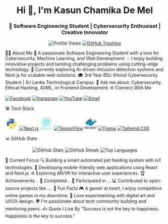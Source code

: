 <h1 align="center">Hi 👋, I'm Kasun Chamika De Mel</h1> <h3 align="center">🚀 Software Engineering Student | Cybersecurity Enthusiast | Creative Innovator</h3> <p align="center"> <img src="https://komarev.com/ghpvc/?username=kasunchamikademel&label=Profile%20views&color=0e75b6&style=flat" alt="Profile Views" /> <a href="https://github.com/ryo-ma/github-profile-trophy"> <img src="https://github-profile-trophy.vercel.app/?username=kasunchamikademel&theme=radical&no-frame=true&margin-w=10" alt="GitHub Trophies" /> </a> </p>
🧑‍💻 About Me
🌟 A passionate Software Engineering Student with a love for Cybersecurity, Machine Learning, and Web Development.
💡 I enjoy building innovative projects and tackling challenging problems using cutting-edge technology.
🔭 Currently exploring AI-driven intrusion detection systems and Next.js for scalable web solutions.
🎓 3rd Year BSc (Hons) Cybersecurity Student | Sri Lanka Technological Campus.
💬 Ask me about: Cybersecurity, Ethical Hacking, AI/ML, or Frontend Development.
🌐 Connect With Me
<p align="left"> <a href="https://fb.com/kasun chamika de mel" target="blank"><img align="center" src="https://img.shields.io/badge/Facebook-1877F2?style=for-the-badge&logo=facebook&logoColor=white" alt="Facebook" /></a> <a href="https://instagram.com/kasun_99" target="blank"><img align="center" src="https://img.shields.io/badge/Instagram-E4405F?style=for-the-badge&logo=instagram&logoColor=white" alt="Instagram" /></a> <a href="https://www.youtube.com/c/kasun chamika" target="blank"><img align="center" src="https://img.shields.io/badge/YouTube-FF0000?style=for-the-badge&logo=youtube&logoColor=white" alt="YouTube" /></a> <a href="mailto:chamikakasun33635@gmail.com"><img align="center" src="https://img.shields.io/badge/Email-D14836?style=for-the-badge&logo=gmail&logoColor=white" alt="Email" /></a> </p>
🛠️ Tech Stack
<p align="left"> <a href="https://www.python.org" target="_blank" rel="noreferrer"><img src="https://raw.githubusercontent.com/devicons/devicon/master/icons/python/python-original.svg" alt="Python" width="40" height="40"/></a> <a href="https://nextjs.org/" target="_blank" rel="noreferrer"><img src="https://cdn.worldvectorlogo.com/logos/nextjs-2.svg" alt="Next.js" width="40" height="40"/></a> <a href="https://reactjs.org/" target="_blank" rel="noreferrer"><img src="https://raw.githubusercontent.com/devicons/devicon/master/icons/react/react-original-wordmark.svg" alt="React" width="40" height="40"/></a> <a href="https://www.tensorflow.org/" target="_blank" rel="noreferrer"><img src="https://www.vectorlogo.zone/logos/tensorflow/tensorflow-icon.svg" alt="TensorFlow" width="40" height="40"/></a> <a href="https://www.docker.com/" target="_blank" rel="noreferrer"><img src="https://raw.githubusercontent.com/devicons/devicon/master/icons/docker/docker-original-wordmark.svg" alt="Docker" width="40" height="40"/></a> <a href="https://www.figma.com/" target="_blank" rel="noreferrer"><img src="https://www.vectorlogo.zone/logos/figma/figma-icon.svg" alt="Figma" width="40" height="40"/></a> <a href="https://tailwindcss.com/" target="_blank" rel="noreferrer"><img src="https://www.vectorlogo.zone/logos/tailwindcss/tailwindcss-icon.svg" alt="Tailwind CSS" width="40" height="40"/></a> <!-- Add more tools as needed --> </p>
📊 GitHub Stats
<p align="center"> <img src="https://github-readme-stats.vercel.app/api?username=kasunchamikademel&show_icons=true&theme=radical" alt="GitHub Stats" /> <img src="https://github-readme-streak-stats.herokuapp.com/?user=kasunchamikademel&theme=radical" alt="GitHub Streak" /> <img src="https://github-readme-stats.vercel.app/api/top-langs?username=kasunchamikademel&show_icons=true&locale=en&layout=compact&theme=radical" alt="Top Languages" /> </p>
🎯 Current Focus
🔍 Building a smart automated pet feeding system with IoT technologies.
📱 Developing mobile-friendly web applications using React and Next.js.
🌐 Exploring AR/VR for interactive user experiences.
🏆 Achievements ..
🥇 Completed ..
🌟 Participated in ...
💻 Contributed to open-source projects like ....
🌱 Fun Facts
🎮 A gamer at heart, I enjoy competitive online games in my downtime.
🎨 Love experimenting with digital art and UI/UX design.
🌍 I'm passionate about tech community building and mentoring peers.
✍️ Quote I Live By
"Success is not the key to happiness. Happiness is the key to success."
